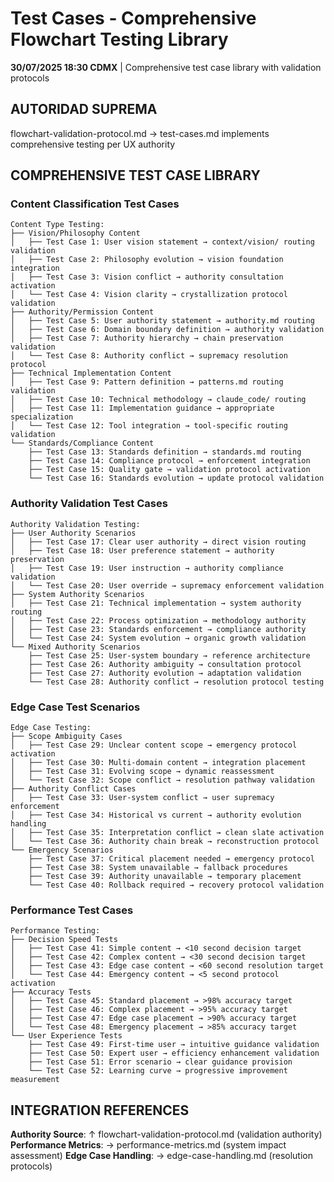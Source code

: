 # Test Cases - Comprehensive Flowchart Testing Library

**30/07/2025 18:30 CDMX** | Comprehensive test case library with validation protocols

## AUTORIDAD SUPREMA
flowchart-validation-protocol.md → test-cases.md implements comprehensive testing per UX authority

## COMPREHENSIVE TEST CASE LIBRARY

### **Content Classification Test Cases**
```
Content Type Testing:
├── Vision/Philosophy Content
│   ├── Test Case 1: User vision statement → context/vision/ routing validation
│   ├── Test Case 2: Philosophy evolution → vision foundation integration
│   ├── Test Case 3: Vision conflict → authority consultation activation
│   └── Test Case 4: Vision clarity → crystallization protocol validation
├── Authority/Permission Content
│   ├── Test Case 5: User authority statement → authority.md routing
│   ├── Test Case 6: Domain boundary definition → authority validation
│   ├── Test Case 7: Authority hierarchy → chain preservation validation
│   └── Test Case 8: Authority conflict → supremacy resolution protocol
├── Technical Implementation Content
│   ├── Test Case 9: Pattern definition → patterns.md routing validation
│   ├── Test Case 10: Technical methodology → claude_code/ routing
│   ├── Test Case 11: Implementation guidance → appropriate specialization
│   └── Test Case 12: Tool integration → tool-specific routing validation
└── Standards/Compliance Content
    ├── Test Case 13: Standards definition → standards.md routing
    ├── Test Case 14: Compliance protocol → enforcement integration
    ├── Test Case 15: Quality gate → validation protocol activation
    └── Test Case 16: Standards evolution → update protocol validation
```

### **Authority Validation Test Cases**
```
Authority Validation Testing:
├── User Authority Scenarios
│   ├── Test Case 17: Clear user authority → direct vision routing
│   ├── Test Case 18: User preference statement → authority preservation
│   ├── Test Case 19: User instruction → authority compliance validation
│   └── Test Case 20: User override → supremacy enforcement validation
├── System Authority Scenarios
│   ├── Test Case 21: Technical implementation → system authority routing
│   ├── Test Case 22: Process optimization → methodology authority
│   ├── Test Case 23: Standards enforcement → compliance authority
│   └── Test Case 24: System evolution → organic growth validation
└── Mixed Authority Scenarios
    ├── Test Case 25: User-system boundary → reference architecture
    ├── Test Case 26: Authority ambiguity → consultation protocol
    ├── Test Case 27: Authority evolution → adaptation validation
    └── Test Case 28: Authority conflict → resolution protocol testing
```

### **Edge Case Test Scenarios**
```
Edge Case Testing:
├── Scope Ambiguity Cases
│   ├── Test Case 29: Unclear content scope → emergency protocol activation
│   ├── Test Case 30: Multi-domain content → integration placement
│   ├── Test Case 31: Evolving scope → dynamic reassessment
│   └── Test Case 32: Scope conflict → resolution pathway validation
├── Authority Conflict Cases
│   ├── Test Case 33: User-system conflict → user supremacy enforcement
│   ├── Test Case 34: Historical vs current → authority evolution handling
│   ├── Test Case 35: Interpretation conflict → clean slate activation
│   └── Test Case 36: Authority chain break → reconstruction protocol
└── Emergency Scenarios
    ├── Test Case 37: Critical placement needed → emergency protocol
    ├── Test Case 38: System unavailable → fallback procedures
    ├── Test Case 39: Authority unavailable → temporary placement
    └── Test Case 40: Rollback required → recovery protocol validation
```

### **Performance Test Cases**
```
Performance Testing:
├── Decision Speed Tests
│   ├── Test Case 41: Simple content → <10 second decision target
│   ├── Test Case 42: Complex content → <30 second decision target
│   ├── Test Case 43: Edge case content → <60 second resolution target
│   └── Test Case 44: Emergency content → <5 second protocol activation
├── Accuracy Tests
│   ├── Test Case 45: Standard placement → >98% accuracy target
│   ├── Test Case 46: Complex placement → >95% accuracy target
│   ├── Test Case 47: Edge case placement → >90% accuracy target
│   └── Test Case 48: Emergency placement → >85% accuracy target
└── User Experience Tests
    ├── Test Case 49: First-time user → intuitive guidance validation
    ├── Test Case 50: Expert user → efficiency enhancement validation
    ├── Test Case 51: Error scenario → clear guidance provision
    └── Test Case 52: Learning curve → progressive improvement measurement
```

## INTEGRATION REFERENCES
**Authority Source**: ↑ flowchart-validation-protocol.md (validation authority)
**Performance Metrics**: → performance-metrics.md (system impact assessment)
**Edge Case Handling**: → edge-case-handling.md (resolution protocols)